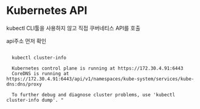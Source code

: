 # Kubernetes API

kubectl CLI툴을 사용하지 않고 직접 쿠버네티스 API를 호출

api주소 먼저 확인
<pre>
<code>
  kubectl cluster-info

  Kubernetes control plane is running at https://172.30.4.91:6443
  CoreDNS is running at https://172.30.4.91:6443/api/v1/namespaces/kube-system/services/kube-dns:dns/proxy

  To further debug and diagnose cluster problems, use 'kubectl cluster-info dump'. " 
  
 </code>
 <pre>
